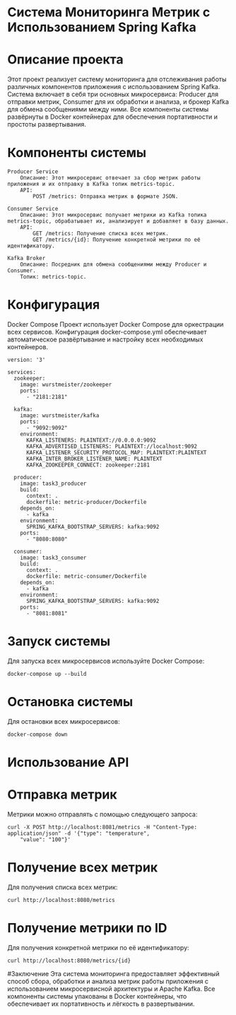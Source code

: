 # Система Мониторинга Метрик с Использованием Spring Kafka
# Описание проекта

Этот проект реализует систему мониторинга для отслеживания работы различных компонентов приложения с использованием Spring Kafka. Система включает в себя три основных микросервиса: Producer для отправки метрик, Consumer для их обработки и анализа, и брокер Kafka для обмена сообщениями между ними. Все компоненты системы развёрнуты в Docker контейнерах для обеспечения портативности и простоты развертывания.

# Компоненты системы
    Producer Service
        Описание: Этот микросервис отвечает за сбор метрик работы приложения и их отправку в Kafka топик metrics-topic.
        API:
            POST /metrics: Отправка метрик в формате JSON.

    Consumer Service
        Описание: Этот микросервис получает метрики из Kafka топика metrics-topic, обрабатывает их, анализирует и добавляет в базу данных.
        API:
            GET /metrics: Получение списка всех метрик.
            GET /metrics/{id}: Получение конкретной метрики по её идентификатору.

    Kafka Broker
        Описание: Посредник для обмена сообщениями между Producer и Consumer.
        Топик: metrics-topic.

# Конфигурация
Docker Compose
Проект использует Docker Compose для оркестрации всех сервисов. Конфигурация docker-compose.yml обеспечивает автоматическое развёртывание и настройку всех необходимых контейнеров.

    version: '3'
    
    services:
      zookeeper:
        image: wurstmeister/zookeeper
        ports:
          - "2181:2181"
    
      kafka:
        image: wurstmeister/kafka
        ports:
          - "9092:9092"
        environment:
          KAFKA_LISTENERS: PLAINTEXT://0.0.0.0:9092
          KAFKA_ADVERTISED_LISTENERS: PLAINTEXT://localhost:9092
          KAFKA_LISTENER_SECURITY_PROTOCOL_MAP: PLAINTEXT:PLAINTEXT
          KAFKA_INTER_BROKER_LISTENER_NAME: PLAINTEXT
          KAFKA_ZOOKEEPER_CONNECT: zookeeper:2181
    
      producer:
        image: task3_producer
        build:
          context: .
          dockerfile: metric-producer/Dockerfile
        depends_on:
          - kafka
        environment:
          SPRING_KAFKA_BOOTSTRAP_SERVERS: kafka:9092
        ports:
          - "8080:8080"
    
      consumer:
        image: task3_consumer
        build:
          context: .
          dockerfile: metric-consumer/Dockerfile
        depends_on:
          - kafka
        environment:
          SPRING_KAFKA_BOOTSTRAP_SERVERS: kafka:9092
        ports:
          - "8081:8081"
          

# Запуск системы

Для запуска всех микросервисов используйте Docker Compose:

    docker-compose up --build

# Остановка системы

Для остановки всех микросервисов:

    docker-compose down

# Использование API
# Отправка метрик

Метрики можно отправлять с помощью следующего запроса:

    curl -X POST http://localhost:8081/metrics -H "Content-Type: application/json" -d '{"type": "temperature",
        "value": "100"}'

# Получение всех метрик

Для получения списка всех метрик:

    curl http://localhost:8080/metrics

# Получение метрики по ID

Для получения конкретной метрики по её идентификатору:

    curl http://localhost:8080/metrics/{id}

#Заключение
Эта система мониторинга предоставляет эффективный способ сбора, обработки и анализа метрик работы приложения с использованием микросервисной архитектуры и Apache Kafka. Все компоненты системы упакованы в Docker контейнеры, что обеспечивает их портативность и лёгкость в развертывании.
